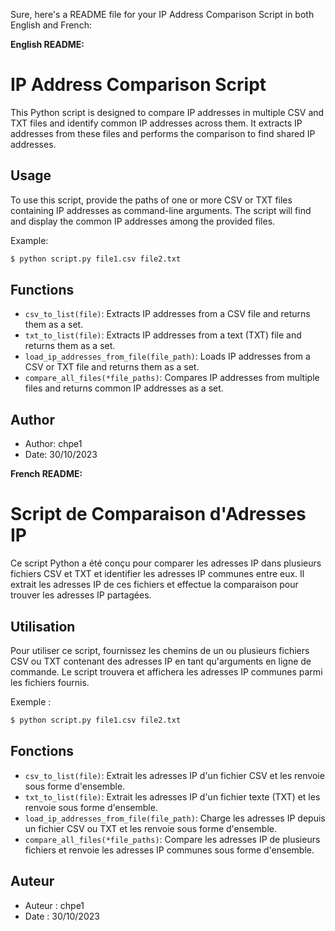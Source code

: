 Sure, here's a README file for your IP Address Comparison Script in both English and French:

**English README:**

# IP Address Comparison Script

This Python script is designed to compare IP addresses in multiple CSV and TXT files and identify common IP addresses across them. It extracts IP addresses from these files and performs the comparison to find shared IP addresses.

## Usage

To use this script, provide the paths of one or more CSV or TXT files containing IP addresses as command-line arguments. The script will find and display the common IP addresses among the provided files.

Example:
```bash
$ python script.py file1.csv file2.txt
```

## Functions

- `csv_to_list(file)`: Extracts IP addresses from a CSV file and returns them as a set.
- `txt_to_list(file)`: Extracts IP addresses from a text (TXT) file and returns them as a set.
- `load_ip_addresses_from_file(file_path)`: Loads IP addresses from a CSV or TXT file and returns them as a set.
- `compare_all_files(*file_paths)`: Compares IP addresses from multiple files and returns common IP addresses as a set.

## Author

- Author: chpe1
- Date: 30/10/2023

**French README:**

# Script de Comparaison d'Adresses IP

Ce script Python a été conçu pour comparer les adresses IP dans plusieurs fichiers CSV et TXT et identifier les adresses IP communes entre eux. Il extrait les adresses IP de ces fichiers et effectue la comparaison pour trouver les adresses IP partagées.

## Utilisation

Pour utiliser ce script, fournissez les chemins de un ou plusieurs fichiers CSV ou TXT contenant des adresses IP en tant qu'arguments en ligne de commande. Le script trouvera et affichera les adresses IP communes parmi les fichiers fournis.

Exemple :
```bash
$ python script.py file1.csv file2.txt
```

## Fonctions

- `csv_to_list(file)`: Extrait les adresses IP d'un fichier CSV et les renvoie sous forme d'ensemble.
- `txt_to_list(file)`: Extrait les adresses IP d'un fichier texte (TXT) et les renvoie sous forme d'ensemble.
- `load_ip_addresses_from_file(file_path)`: Charge les adresses IP depuis un fichier CSV ou TXT et les renvoie sous forme d'ensemble.
- `compare_all_files(*file_paths)`: Compare les adresses IP de plusieurs fichiers et renvoie les adresses IP communes sous forme d'ensemble.

## Auteur

- Auteur : chpe1
- Date : 30/10/2023
